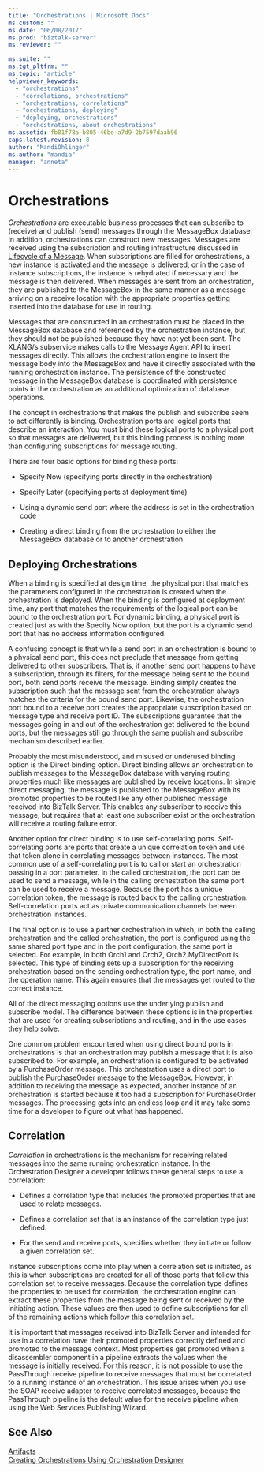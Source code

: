 ```yaml
---
title: "Orchestrations | Microsoft Docs"
ms.custom: ""
ms.date: "06/08/2017"
ms.prod: "biztalk-server"
ms.reviewer: ""

ms.suite: ""
ms.tgt_pltfrm: ""
ms.topic: "article"
helpviewer_keywords: 
  - "orchestrations"
  - "correlations, orchestrations"
  - "orchestrations, correlations"
  - "orchestrations, deploying"
  - "deploying, orchestrations"
  - "orchestrations, about orchestrations"
ms.assetid: fb01f78a-b805-46be-a7d9-2b7597daab96
caps.latest.revision: 8
author: "MandiOhlinger"
ms.author: "mandia"
manager: "anneta"
---
```

# Orchestrations
*Orchestrations* are executable business processes that can subscribe to (receive) and publish (send) messages through the MessageBox database. In addition, orchestrations can construct new messages. Messages are received using the subscription and routing infrastructure discussed in [Lifecycle of a Message](../core/lifecycle-of-a-message.md). When subscriptions are filled for orchestrations, a new instance is activated and the message is delivered, or in the case of instance subscriptions, the instance is rehydrated if necessary and the message is then delivered. When messages are sent from an orchestration, they are published to the MessageBox in the same manner as a message arriving on a receive location with the appropriate properties getting inserted into the database for use in routing.  
  
 Messages that are constructed in an orchestration must be placed in the MessageBox database and referenced by the orchestration instance, but they should not be published because they have not yet been sent. The XLANG/s subservice makes calls to the Message Agent API to insert messages directly. This allows the orchestration engine to insert the message body into the MessageBox and have it directly associated with the running orchestration instance. The persistence of the constructed message in the MessageBox database is coordinated with persistence points in the orchestration as an additional optimization of database operations.  
  
 The concept in orchestrations that makes the publish and subscribe seem to act differently is binding. Orchestration ports are logical ports that describe an interaction. You must bind these logical ports to a physical port so that messages are delivered, but this binding process is nothing more than configuring subscriptions for message routing.  
  
 There are four basic options for binding these ports:  
  
-   Specify Now (specifying ports directly in the orchestration)  
  
-   Specify Later (specifying ports at deployment time)  
  
-   Using a dynamic send port where the address is set in the orchestration code  
  
-   Creating a direct binding from the orchestration to either the MessageBox database or to another orchestration  
  
## Deploying Orchestrations  
 When a binding is specified at design time, the physical port that matches the parameters configured in the orchestration is created when the orchestration is deployed. When the binding is configured at deployment time, any port that matches the requirements of the logical port can be bound to the orchestration port. For dynamic binding, a physical port is created just as with the Specify Now option, but the port is a dynamic send port that has no address information configured.  
  
 A confusing concept is that while a send port in an orchestration is bound to a physical send port, this does not preclude that message from getting delivered to other subscribers. That is, if another send port happens to have a subscription, through its filters, for the message being sent to the bound port, both send ports receive the message. Binding simply creates the subscription such that the message sent from the orchestration always matches the criteria for the bound send port. Likewise, the orchestration port bound to a receive port creates the appropriate subscription based on message type and receive port ID. The subscriptions guarantee that the messages going in and out of the orchestration get delivered to the bound ports, but the messages still go through the same publish and subscribe mechanism described earlier.  
  
 Probably the most misunderstood, and misused or underused binding option is the Direct binding option. Direct binding allows an orchestration to publish messages to the MessageBox database with varying routing properties much like messages are published by receive locations. In simple direct messaging, the message is published to the MessageBox with its promoted properties to be routed like any other published message received into BizTalk Server. This enables any subscriber to receive this message, but requires that at least one subscriber exist or the orchestration will receive a routing failure error.  
  
 Another option for direct binding is to use self-correlating ports. Self-correlating ports are ports that create a unique correlation token and use that token alone in correlating messages between instances. The most common use of a self-correlating port is to call or start an orchestration passing in a port parameter. In the called orchestration, the port can be used to send a message, while in the calling orchestration the same port can be used to receive a message. Because the port has a unique correlation token, the message is routed back to the calling orchestration. Self-correlation ports act as private communication channels between orchestration instances.  
  
 The final option is to use a partner orchestration in which, in both the calling orchestration and the called orchestration, the port is configured using the same shared port type and in the port configuration, the same port is selected. For example, in both Orch1 and Orch2, Orch2.MyDirectPort is selected. This type of binding sets up a subscription for the receiving orchestration based on the sending orchestration type, the port name, and the operation name. This again ensures that the messages get routed to the correct instance.  
  
 All of the direct messaging options use the underlying publish and subscribe model. The difference between these options is in the properties that are used for creating subscriptions and routing, and in the use cases they help solve.  
  
 One common problem encountered when using direct bound ports in orchestrations is that an orchestration may publish a message that it is also subscribed to. For example, an orchestration is configured to be activated by a PurchaseOrder message. This orchestration uses a direct port to publish the PurchaseOrder message to the MessageBox. However, in addition to receiving the message as expected, another instance of an orchestration is started because it too had a subscription for PurchaseOrder messages. The processing gets into an endless loop and it may take some time for a developer to figure out what has happened.  
  
## Correlation  
 *Correlation* in orchestrations is the mechanism for receiving related messages into the same running orchestration instance. In the Orchestration Designer a developer follows these general steps to use a correlation:  
  
-   Defines a correlation type that includes the promoted properties that are used to relate messages.  
  
-   Defines a correlation set that is an instance of the correlation type just defined.  
  
-   For the send and receive ports, specifies whether they initiate or follow a given correlation set.  
  
 Instance subscriptions come into play when a correlation set is initiated, as this is when subscriptions are created for all of those ports that follow this correlation set to receive messages. Because the correlation type defines the properties to be used for correlation, the orchestration engine can extract these properties from the message being sent or received by the initiating action. These values are then used to define subscriptions for all of the remaining actions which follow this correlation set.  
  
 It is important that messages received into BizTalk Server and intended for use in a correlation have their promoted properties correctly defined and promoted to the message context. Most properties get promoted when a disassembler component in a pipeline extracts the values when the message is initially received. For this reason, it is not possible to use the PassThrough receive pipeline to receive messages that must be correlated to a running instance of an orchestration. This issue arises when you use the SOAP receive adapter to receive correlated messages, because the PassThrough pipeline is the default value for the receive pipeline when using the Web Services Publishing Wizard.  
  
## See Also  
 [Artifacts](../core/artifacts.md)   
 [Creating Orchestrations Using Orchestration Designer](../core/creating-orchestrations-using-orchestration-designer.md)